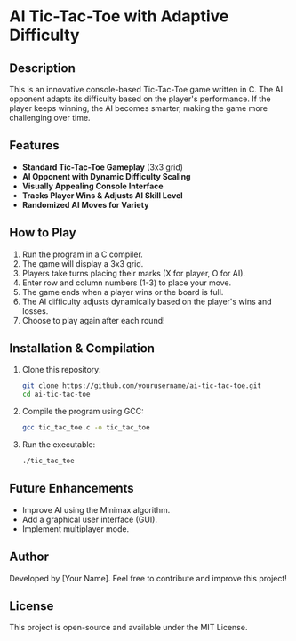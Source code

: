 # AI Tic-Tac-Toe with Adaptive Difficulty

## Description
This is an innovative console-based Tic-Tac-Toe game written in C. The AI opponent adapts its difficulty based on the player's performance. If the player keeps winning, the AI becomes smarter, making the game more challenging over time.

## Features
- **Standard Tic-Tac-Toe Gameplay** (3x3 grid)
- **AI Opponent with Dynamic Difficulty Scaling**
- **Visually Appealing Console Interface**
- **Tracks Player Wins & Adjusts AI Skill Level**
- **Randomized AI Moves for Variety**

## How to Play
1. Run the program in a C compiler.
2. The game will display a 3x3 grid.
3. Players take turns placing their marks (X for player, O for AI).
4. Enter row and column numbers (1-3) to place your move.
5. The game ends when a player wins or the board is full.
6. The AI difficulty adjusts dynamically based on the player's wins and losses.
7. Choose to play again after each round!

## Installation & Compilation
1. Clone this repository:
   ```bash
   git clone https://github.com/yourusername/ai-tic-tac-toe.git
   cd ai-tic-tac-toe
   ```
2. Compile the program using GCC:
   ```bash
   gcc tic_tac_toe.c -o tic_tac_toe
   ```
3. Run the executable:
   ```bash
   ./tic_tac_toe
   ```

## Future Enhancements
- Improve AI using the Minimax algorithm.
- Add a graphical user interface (GUI).
- Implement multiplayer mode.

## Author
Developed by [Your Name]. Feel free to contribute and improve this project!

## License
This project is open-source and available under the MIT License.

